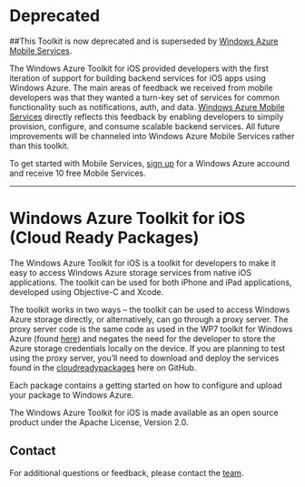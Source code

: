 ﻿Deprecated
===

##This Toolkit is now deprecated and is superseded by [Windows Azure Mobile Services](http://www.windowsazure.com/ios).

The Windows Azure Toolkit for iOS provided developers with the first iteration of support for building backend services for iOS apps using Windows Azure.  The main areas of feedback we received from mobile developers was that they wanted a turn-key set of services for common functionality such as notifications, auth, and data.  [Windows Azure Mobile Services](http://www.windowsazure.com/ios) directly reflects this feedback by enabling developers to simpily provision, configure, and consume scalable backend services.  All future improvements will be channeled into Windows Azure Mobile Services rather than this toolkit.

To get started with Mobile Services, [sign up](http://www.windowsazure.com/en-us/pricing/free-trial/) for a Windows Azure accound and receive 10 free Mobile Services.



---
Windows Azure Toolkit for iOS (Cloud Ready Packages)
===

The Windows Azure Toolkit for iOS is a toolkit for developers to make it easy to access Windows Azure storage services from native iOS applications.  The toolkit can be used for both iPhone and iPad applications, developed using Objective-C and Xcode.  

The toolkit works in two ways – the toolkit can be used to access Windows Azure storage directly, or alternatively, can go through a proxy server.  The proxy server code is the same code as used in the WP7 toolkit for Windows Azure (found [here](http://watwp.codeplex.com/)) and negates the need for the developer to store the Azure storage credentials locally on the device.  If you are planning to test using the proxy server, you’ll need to download and deploy the services found in the [cloudreadypackages](https://github.com/microsoft-dpe/cloudreadypackages) here on GitHub.   

Each package contains a getting started on how to configure and upload your package to Windows Azure.

The Windows Azure Toolkit for iOS is made available as an open source product under the Apache License, Version 2.0.  

## Contact

For additional questions or feedback, please contact the [team](mailto:wwegner@microsoft.com).